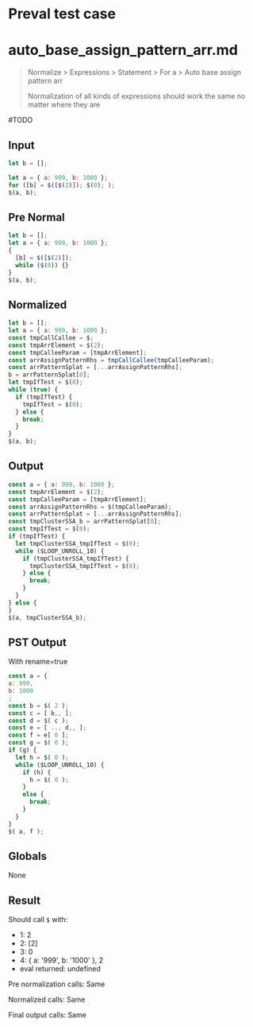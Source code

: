 # Preval test case

# auto_base_assign_pattern_arr.md

> Normalize > Expressions > Statement > For a > Auto base assign pattern arr
>
> Normalization of all kinds of expressions should work the same no matter where they are

#TODO

## Input

`````js filename=intro
let b = [];

let a = { a: 999, b: 1000 };
for ([b] = $([$(2)]); $(0); );
$(a, b);
`````

## Pre Normal

`````js filename=intro
let b = [];
let a = { a: 999, b: 1000 };
{
  [b] = $([$(2)]);
  while ($(0)) {}
}
$(a, b);
`````

## Normalized

`````js filename=intro
let b = [];
let a = { a: 999, b: 1000 };
const tmpCallCallee = $;
const tmpArrElement = $(2);
const tmpCalleeParam = [tmpArrElement];
const arrAssignPatternRhs = tmpCallCallee(tmpCalleeParam);
const arrPatternSplat = [...arrAssignPatternRhs];
b = arrPatternSplat[0];
let tmpIfTest = $(0);
while (true) {
  if (tmpIfTest) {
    tmpIfTest = $(0);
  } else {
    break;
  }
}
$(a, b);
`````

## Output

`````js filename=intro
const a = { a: 999, b: 1000 };
const tmpArrElement = $(2);
const tmpCalleeParam = [tmpArrElement];
const arrAssignPatternRhs = $(tmpCalleeParam);
const arrPatternSplat = [...arrAssignPatternRhs];
const tmpClusterSSA_b = arrPatternSplat[0];
const tmpIfTest = $(0);
if (tmpIfTest) {
  let tmpClusterSSA_tmpIfTest = $(0);
  while ($LOOP_UNROLL_10) {
    if (tmpClusterSSA_tmpIfTest) {
      tmpClusterSSA_tmpIfTest = $(0);
    } else {
      break;
    }
  }
} else {
}
$(a, tmpClusterSSA_b);
`````

## PST Output

With rename=true

`````js filename=intro
const a = {
a: 999,
b: 1000
;
const b = $( 2 );
const c = [ b,, ];
const d = $( c );
const e = [ ... d,, ];
const f = e[ 0 ];
const g = $( 0 );
if (g) {
  let h = $( 0 );
  while ($LOOP_UNROLL_10) {
    if (h) {
      h = $( 0 );
    }
    else {
      break;
    }
  }
}
$( a, f );
`````

## Globals

None

## Result

Should call `$` with:
 - 1: 2
 - 2: [2]
 - 3: 0
 - 4: { a: '999', b: '1000' }, 2
 - eval returned: undefined

Pre normalization calls: Same

Normalized calls: Same

Final output calls: Same
